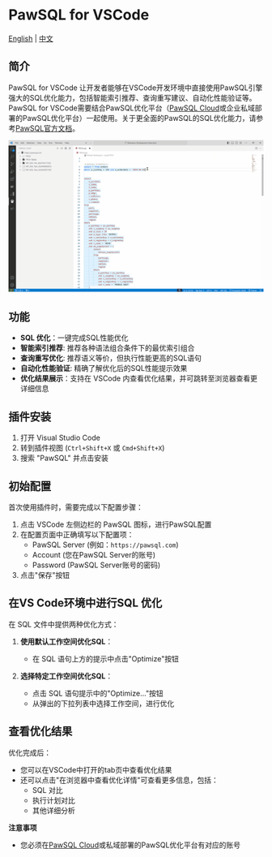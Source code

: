 # PawSQL for VSCode

[English](README.md) | [中文](README_zh-CN.md)

## 简介

PawSQL for VSCode 让开发者能够在VSCode开发环境中直接使用PawSQL引擎强大的SQL优化能力，包括智能索引推荐、查询重写建议、自动化性能验证等。PawSQL for VSCode需要结合PawSQL优化平台（[PawSQL Cloud](https://pawsql.com)或企业私域部署的PawSQL优化平台）一起使用。关于更全面的PawSQL的SQL优化能力，请参考[PawSQL官方文档](https://docs.pawsql.com)。

![PawSQL Client Demo](/resources/demo.gif)

## 功能

- **SQL 优化**：一键完成SQL性能优化
- **智能索引推荐**: 推荐各种语法组合条件下的最优索引组合
- **查询重写优化**: 推荐语义等价，但执行性能更高的SQL语句
- **自动化性能验证**: 精确了解优化后的SQL性能提示效果 
- **优化结果展示**：支持在 VSCode 内查看优化结果，并可跳转至浏览器查看更详细信息

## 插件安装

1. 打开 Visual Studio Code
2. 转到插件视图 (`Ctrl+Shift+X` 或 `Cmd+Shift+X`)
3. 搜索 "PawSQL" 并点击安装

## 初始配置

首次使用插件时，需要完成以下配置步骤：

1. 点击 VSCode 左侧边栏的 PawSQL 图标，进行PawSQL配置
2. 在配置页面中正确填写以下配置项：
   - PawSQL Server (例如：`https://pawsql.com`)
   - Account (您在PawSQL Server的账号)
   - Password (PawSQL Server账号的密码)
3. 点击"保存"按钮

## 在VS Code环境中进行SQL 优化

在 SQL 文件中提供两种优化方式：

1. **使用默认工作空间优化SQL**：
   - 在 SQL 语句上方的提示中点击"Optimize"按钮
   
2. **选择特定工作空间优化SQL**：
   - 点击 SQL 语句提示中的"Optimize..."按钮
   - 从弹出的下拉列表中选择工作空间，进行优化

## 查看优化结果

优化完成后：

- 您可以在VSCode中打开的tab页中查看优化结果
- 还可以点击"在浏览器中查看优化详情"可查看更多信息，包括：
  - SQL 对比
  - 执行计划对比
  - 其他详细分析

**注意事项**

- 您必须在[PawSQL Cloud](https://pawsql.com)或私域部署的PawSQL优化平台有对应的账号